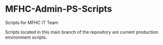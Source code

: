 # MFHC-Admin-PS-Scripts
Scripts for MFHC IT Team


Scripts located in this main branch of the repository are current production environment scripts. 
